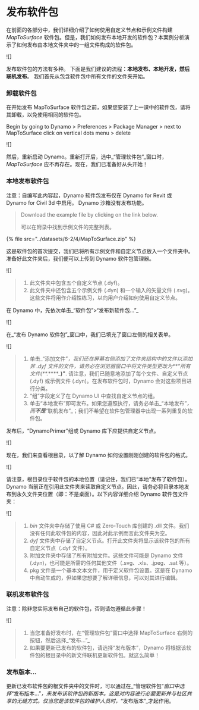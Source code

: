 # 发布软件包

在前面的各部分中，我们详细介绍了如何使用自定义节点和示例文件构建 _MapToSurface_ 软件包。但是，我们如何发布本地开发的软件包？本案例分析演示了如何发布由本地文件夹中的一组文件构成的软件包。

![]

发布软件包的方法有多种。 下面是我们建议的流程：**本地发布、本地开发，然后联机发布**。 我们首先从包含软件包中所有文件的文件夹开始。

### 卸载软件包

在开始发布 MapToSurface 软件包之前，如果您安装了上一课中的软件包，请将其卸载，以免使用相同的软件包。

Begin by going to Dynamo > Preferences > Package Manager > next to MapToSurface click on vertical dots menu > delete

![]

然后，重新启动 Dynamo。重新打开后，选中_“管理软件包”_窗口时，_MapToSurface_ 应不再存在。现在，我们已准备好从头开始！

### 本地发布软件包

注意：自编写此内容起，Dynamo 软件包发布仅在 Dynamo for Revit 或 Dynamo for Civil 3d 中启用。 Dynamo 沙箱没有发布功能。


> Download the example file by clicking on the link below.
>
> 可以在附录中找到示例文件的完整列表。

{% file src="../datasets/6-2/4/MapToSurface.zip" %}

这是软件包的首次提交，我们已将所有示例文件和自定义节点放入一个文件夹中。准备好此文件夹后，我们便可以上传到 Dynamo 软件包管理器。

![]

> 1. 此文件夹中包含五个自定义节点 (.dyf)。
> 2. 此文件夹中还包含五个示例文件 (.dyn) 和一个输入的矢量文件 (.svg)。这些文件将用作介绍性练习，以向用户介绍如何使用自定义节点。

在 Dynamo 中，先依次单击_“软件包”>“发布新软件包...”_

![]

在_“发布 Dynamo 软件包”_窗口中，我们已填充了窗口左侧的相关表单。

![]

> 1. 单击_“添加文件”_，我们还在屏幕右侧添加了文件夹结构中的文件以添加非 .dyf 文件的文件，请务必在浏览器窗口中将文件类型更改为**“所有文件(**._****_**)"**. 请注意，我们已随意地添加了每个文件、自定义节点 (.dyf) 或示例文件 (.dyn)。在发布软件包时，Dynamo 会对这些项目进行分类。
> 2. “组”字段定义了在 Dynamo UI 中查找自定义节点的组。
> 3. 单击“本地发布”即可发布。如果您遵照执行，请务必单击_“本地发布”_，而**不是**_“联机发布”_；我们不希望在软件包管理器中出现一系列重复的软件包。

发布后，“DynamoPrimer”组或 Dynamo 库下应提供自定义节点。

![]

现在，我们来查看根目录，以了解 Dynamo 如何设置刚刚创建的软件包的格式。

![]

请注意，根目录位于软件包的本地位置（请记住，我们已“本地”发布了软件包）。Dynamo 当前正在引用此文件夹来读取自定义节点。因此，请务必将目录本地发布到永久文件夹位置（即：不是桌面）。以下内容详细介绍 Dynamo 软件包文件夹：

![]

> 1. _bin_ 文件夹中存储了使用 C# 或 Zero-Touch 库创建的 .dll 文件。我们没有任何此软件包的内容，因此对此示例而言此文件夹为空。
> 2. _dyf_ 文件夹中存储了自定义节点。打开此文件夹将显示该软件包的所有自定义节点（.dyf 文件）。
> 3. 附加文件夹中存储了所有附加文件。这些文件可能是 Dynamo 文件 (.dyn)，也可能是所需的任何其他文件（.svg、.xls、.jpeg、.sat 等）。
> 4. pkg 文件是一个基本文本文件，用于定义软件包设置。这是在 Dynamo 中自动生成的，但如果您想要了解详细信息，可以对其进行编辑。

### 联机发布软件包

注意：除非您实际发布自己的软件包，否则请勿遵循此步骤！


![]

> 1. 当您准备好发布时，在“管理软件包”窗口中选择 MapToSurface 右侧的按钮，然后选择_“发布...”_
> 2. 如果要更新已发布的软件包，请选择“发布版本”，Dynamo 将根据该软件包的根目录中的新文件联机更新软件包。就这么简单！

### 发布版本...

更新已发布软件包的根文件夹中的文件时，可以通过在_“管理软件包”_窗口中选择_“发布版本...”_，来发布该软件包的新版本。这是对内容进行必要更新并与社区共享的无缝方式。仅当您是该软件包的维护人员时，_“发布版本”_才起作用。
